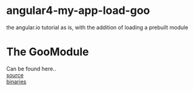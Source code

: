 # angular4-my-app-load-goo
the angular.io tutorial as is, with the addition of loading a prebuilt module

# The GooModule 
Can be found here..  
[source](https://github.com/ghstahl/angular4-goo-module)  
[binaries](https://github.com/ghstahl/angular4-goo-module/dist)
